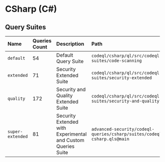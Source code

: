 # CSharp (C#)

## Query Suites
<!-- AUTOMATION-SUITES -->
| Name | Queries Count | Description | Path |
| :--- | :---- | :--- | :--- |
| `default` | 54 | Default Query Suite | `codeql/csharp/ql/src/codeql-suites/code-scanning` |
| `extended` | 71 | Security Extended Suite | `codeql/csharp/ql/src/codeql-suites/security-extended` |
| `quality` | 172 | Security and Quality Extended Suite | `codeql/csharp/ql/src/codeql-suites/security-and-quality` |
| `super-extended` | 81 | Security Extended with Experimental and Custom Queries Suite | `advanced-security/codeql-queries/csharp/suites/codeql-csharp.qls@main` |


<!-- AUTOMATION-SUITES -->